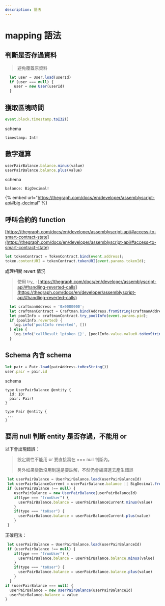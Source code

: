 ```yaml
---
description: 語法
---
```


# mapping 語法

## 判斷是否存過資料

> 避免覆蓋原資料

```javascript
  let user = User.load(userId)
  if (user === null) {
    user = new User(userId)
  }
```

## 獲取區塊時間

```javascript
event.block.timestamp.toI32()
```

schema

```
timestamp: Int!
```

## 數字運算

```javascript
userPairBalance.balance.minus(value)
userPairBalance.balance.plus(value)
```

schema

```
balance: BigDecimal!
```

{% embed url="https://thegraph.com/docs/en/developer/assemblyscript-api#big-decimal" %}

## 呼叫合約的 function

[https://thegraph.com/docs/en/developer/assemblyscript-api/#access-to-smart-contract-state](https://thegraph.com/docs/en/developer/assemblyscript-api/#access-to-smart-contract-state)

```javascript
let tokenContract = TokenContract.bind(event.address);
token.contentURI = tokenContract.tokenURI(event.params.tokenId);
```

處理相關 revert 情況

> 使用 try\_ : [https://thegraph.com/docs/en/developer/assemblyscript-api/#handling-reverted-calls](https://thegraph.com/docs/en/developer/assemblyscript-api/#handling-reverted-calls)

```javascript
  let craftmanAddress = '0x0000000';
  let craftmanContract = Craftman.bind(Address.fromString(craftmanAddress));
  let poolInfo = craftmanContract.try_poolInfo(event.params.pid);
  if (poolInfo.reverted) {
    log.info('poolInfo reverted', [])
  } else {
    log.info('callResult lptoken {}', [poolInfo.value.value0.toHexString()])
  }
```

## Schema 內含 schema

```javascript
let pair = Pair.load(pairAddress.toHexString())
user.pair = pair.id
```

schema

```
type UserPairBalance @entity {
  id: ID!
  pair: Pair!
}

type Pair @entity {
 ...
}
```

## 要用 null 判斷 entity 是否存過，不能用 or

以下會出現錯誤：

> 設定屬性不能用 or 要直接寫在 === null 判斷內。
>
> 另外如果變數沒用到還是要註解，不然仍會編譯進去產生錯誤

```javascript
 let userPairBalance = UserPairBalance.load(userPairBalanceId)
 let userPairBalanceCurrent = userPairBalance.balance || BigDecimal.fromString('0')
 if (userPairBalance !== null) {
    userPairBalance = new UserPairBalance(userPairBalanceId)
    if(type === "fromUser") {
      userPairBalance.balance = userPairBalanceCurrent.minus(value)
    }
    if(type === "toUser") {
      userPairBalance.balance = userPairBalanceCurrent.plus(value)
    }
 }   
```

正確用法：

```javascript
 let userPairBalance = UserPairBalance.load(userPairBalanceId)
 if (userPairBalance !== null) {
    if(type === "fromUser") {
      userPairBalance.balance = userPairBalance.balance.minus(value)
    }
    if(type === "toUser") {
      userPairBalance.balance = userPairBalance.balance.plus(value)
    }
  }
if (userPairBalance === null) {
  userPairBalance = new UserPairBalance(userPairBalanceId)
  userPairBalance.balance = value
}
```
